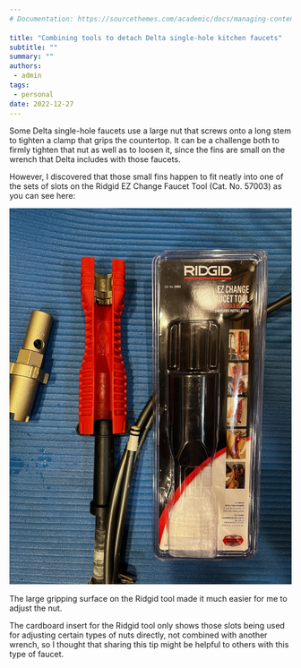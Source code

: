 ```yaml
---
# Documentation: https://sourcethemes.com/academic/docs/managing-content/

title: "Combining tools to detach Delta single-hole kitchen faucets"
subtitle: ""
summary: ""
authors:
 - admin
tags:
 - personal
date: 2022-12-27
---
```

Some Delta single-hole faucets use a large nut that screws onto a long stem to tighten a clamp that grips the countertop. It can be a challenge both to firmly tighten that nut as well as to loosen it, since the fins are small on the wrench that Delta includes with those faucets.

However, I discovered that those small fins happen to fit neatly into one of the sets of slots on the Ridgid EZ Change Faucet Tool (Cat. No. 57003) as you can see here:

![Small fins on Delta faucet wrench fitting neatly into slots in Ridgid tool](img/faucet-tools.JPG)

The large gripping surface on the Ridgid tool made it much easier for me to adjust the nut.

The cardboard insert for the Ridgid tool only shows those slots being used for adjusting certain types of nuts directly, not combined with another wrench, so I thought that sharing this tip might be helpful to others with this type of faucet.
